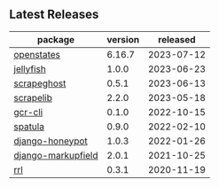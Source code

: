 ## Latest Releases
| package | version | released |
|--------------|-----------|-------------|
| [openstates](https://github.com/openstates/) | 6.16.7 | 2023-07-12 |
| [jellyfish](https://github.com/jamesturk/jellyfish) | 1.0.0 | 2023-06-23 |
| [scrapeghost](https://github.com/jamesturk/scrapeghost) | 0.5.1 | 2023-06-13 |
| [scrapelib](https://github.com/jamesturk/scrapelib) | 2.2.0 | 2023-05-18 |
| [gcr-cli](https://github.com/jamesturk/gcr-cli) | 0.1.0 | 2022-10-15 |
| [spatula](https://github.com/jamesturk/spatula) | 0.9.0 | 2022-02-10 |
| [django-honeypot](https://github.com/jamesturk/django-honeypot) | 1.0.3 | 2022-01-26 |
| [django-markupfield](https://github.com/jamesturk/django-markupfield) | 2.0.1 | 2021-10-25 |
| [rrl](https://github.com/jamesturk/rrl) | 0.3.1 | 2020-11-19 |
